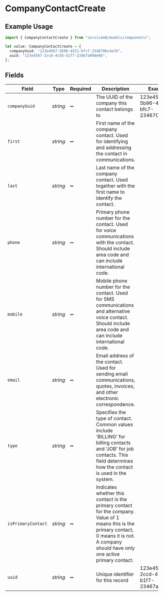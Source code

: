 # CompanyContactCreate

## Example Usage

```typescript
import { CompanyContactCreate } from "servicem8/models/components";

let value: CompanyContactCreate = {
  companyUuid: "123e4567-5b96-4521-bfc7-234670bc4a7b",
  uuid: "123e4567-2ccd-4c5b-b1f7-23467a098e0b",
};
```

## Fields

| Field                                                                                                                                                                                          | Type                                                                                                                                                                                           | Required                                                                                                                                                                                       | Description                                                                                                                                                                                    | Example                                                                                                                                                                                        |
| ---------------------------------------------------------------------------------------------------------------------------------------------------------------------------------------------- | ---------------------------------------------------------------------------------------------------------------------------------------------------------------------------------------------- | ---------------------------------------------------------------------------------------------------------------------------------------------------------------------------------------------- | ---------------------------------------------------------------------------------------------------------------------------------------------------------------------------------------------- | ---------------------------------------------------------------------------------------------------------------------------------------------------------------------------------------------- |
| `companyUuid`                                                                                                                                                                                  | *string*                                                                                                                                                                                       | :heavy_minus_sign:                                                                                                                                                                             | The UUID of the company this contact belongs to                                                                                                                                                | 123e4567-5b96-4521-bfc7-234670bc4a7b                                                                                                                                                           |
| `first`                                                                                                                                                                                        | *string*                                                                                                                                                                                       | :heavy_minus_sign:                                                                                                                                                                             | First name of the company contact. Used for identifying and addressing the contact in communications.                                                                                          |                                                                                                                                                                                                |
| `last`                                                                                                                                                                                         | *string*                                                                                                                                                                                       | :heavy_minus_sign:                                                                                                                                                                             | Last name of the company contact. Used together with the first name to identify the contact.                                                                                                   |                                                                                                                                                                                                |
| `phone`                                                                                                                                                                                        | *string*                                                                                                                                                                                       | :heavy_minus_sign:                                                                                                                                                                             | Primary phone number for the contact. Used for voice communications with the contact. Should include area code and can include international code.                                             |                                                                                                                                                                                                |
| `mobile`                                                                                                                                                                                       | *string*                                                                                                                                                                                       | :heavy_minus_sign:                                                                                                                                                                             | Mobile phone number for the contact. Used for SMS communications and alternative voice contact. Should include area code and can include international code.                                   |                                                                                                                                                                                                |
| `email`                                                                                                                                                                                        | *string*                                                                                                                                                                                       | :heavy_minus_sign:                                                                                                                                                                             | Email address of the contact. Used for sending email communications, quotes, invoices, and other electronic correspondence.                                                                    |                                                                                                                                                                                                |
| `type`                                                                                                                                                                                         | *string*                                                                                                                                                                                       | :heavy_minus_sign:                                                                                                                                                                             | Specifies the type of contact. Common values include 'BILLING' for billing contacts and 'JOB' for job contacts. This field determines how the contact is used in the system.                   |                                                                                                                                                                                                |
| `isPrimaryContact`                                                                                                                                                                             | *string*                                                                                                                                                                                       | :heavy_minus_sign:                                                                                                                                                                             | Indicates whether this contact is the primary contact for the company. Value of 1 means this is the primary contact, 0 means it is not. A company should have only one active primary contact. |                                                                                                                                                                                                |
| `uuid`                                                                                                                                                                                         | *string*                                                                                                                                                                                       | :heavy_minus_sign:                                                                                                                                                                             | Unique identifier for this record                                                                                                                                                              | 123e4567-2ccd-4c5b-b1f7-23467a098e0b                                                                                                                                                           |